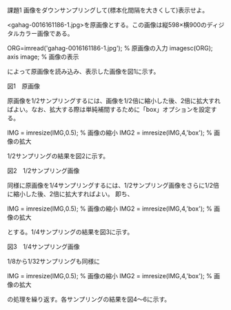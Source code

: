 課題1
画像をダウンサンプリングして(標本化間隔を大きくして)表示せよ。

<gahag-0016161186-1.jpg>を原画像とする。この画像は縦598×横900のディジタルカラー画像である。

ORG=imread('gahag-0016161186-1.jpg'); % 原画像の入力
imagesc(ORG); axis image; % 画像の表示

によって原画像を読み込み、表示した画像を図1に示す。



図1　原画像

原画像を1/2サンプリングするには、画像を1/2倍に縮小した後、2倍に拡大すればよい。なお、拡大する際は単純補間するために「box」オプションを設定する。

IMG = imresize(IMG,0.5); % 画像の縮小
IMG2 = imresize(IMG,4,'box'); % 画像の拡大

1/2サンプリングの結果を図2に示す。



図2　1/2サンプリング画像

同様に原画像を1/4サンプリングするには、1/2サンプリング画像をさらに1/2倍に縮小した後、2倍に拡大すればよい。
即ち、

IMG = imresize(IMG,0.5); % 画像の縮小
IMG2 = imresize(IMG,4,'box'); % 画像の拡大

とする。1/4サンプリングの結果を図3に示す。



図3　1/4サンプリング画像

1/8から1/32サンプリングも同様に

IMG = imresize(IMG,0.5); % 画像の縮小
IMG2 = imresize(IMG,4,'box'); % 画像の拡大

の処理を繰り返す。各サンプリングの結果を図4～6に示す。


















